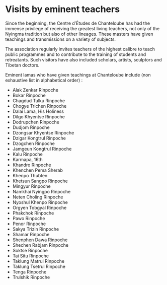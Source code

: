 #  Visits by eminent teachers 

Since the beginning, the Centre d’Études de Chanteloube has had the immense privilege of receiving the greatest living teachers, not only of the Nyingma tradition but also of other lineages. These masters have given teachings and transmissions on a variety of subjects. 

The association regularly invites teachers of the highest calibre to teach public programmes and to contribute to the training of students and retreatants. Such visitors have also included scholars, artists, sculptors and Tibetan doctors. 

Eminent lamas who have given teachings at Chanteloube include (non exhaustive list in alphabetical order) : 

  * Alak Zenkar Rinpoche 
  * Bokar Rinpoche 
  * Chagdud Tulku Rinpoche 
  * Chogye Trichen Rinpoche 
  * Dalai Lama, His Holiness 
  * Dilgo Khyentse Rinpoche 
  * Dodrupchen Rinpoche 
  * Dudjom Rinpoche 
  * Dzongsar Khyentse Rinpoche 
  * Dzigar Kongtrul Rinpoche 
  * Dzogchen Rinpoche 
  * Jamgeun Kongtrul Rinpoche 
  * Kalu Rinpoche 
  * Karmapa, 16th 
  * Khandro Rinpoche 
  * Khenchen Pema Sherab 
  * Khenpo Thubten 
  * Khetsun Sangpo Rinpoche 
  * Mingyur Rinpoche 
  * Namkhai Nyingpo Rinpoche 
  * Neten Choling Rinpoche 
  * Nyoshul Khenpo Rinpoche 
  * Orgyen Tobgyal Rinpoche 
  * Phakchok Rinpoche 
  * Pawo Rinpoche 
  * Penor Rinpoche 
  * Sakya Trizin Rinpoche 
  * Shamar Rinpoche 
  * Shenphen Dawa Rinpoche 
  * Shechen Rabjam Rinpoche 
  * Soktse Rinpoche 
  * Tai Situ Rinpoche 
  * Taklung Matrul Rinpoche 
  * Taklung Tsetrul Rinpoche 
  * Tenga Rinpoche 
  * Trulshik Rinpoche 


